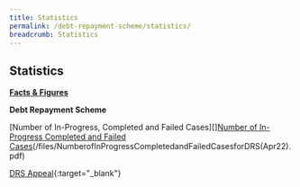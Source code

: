 ```yaml
---
title: Statistics
permalink: /debt-repayment-scheme/statistics/
breadcrumb: Statistics
---
```

[](/files/NumberofInProgressCompletedandFailedCasesforDRS(Apr22).pdf)Statistics
---

<u><b>Facts & Figures</b></u>

**Debt Repayment Scheme**

[Number of In-Progress, Completed and Failed Cases][][Number of In-Progress Completed and Failed Cases](/files/NumberofInProgressCompletedandFailedCasesforDRS(Apr22).pdf)(/files/NumberofInProgressCompletedandFailedCasesforDRS(Apr22).pdf)

[DRS Appeal](/files/DRSAppeal.pdf/){:target="_blank"}
